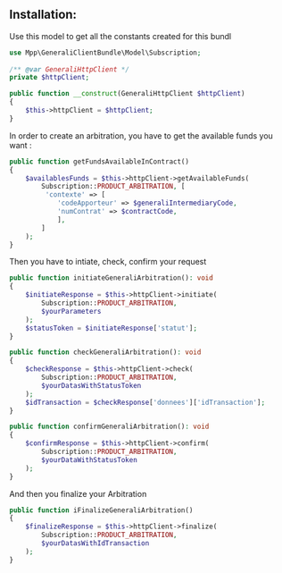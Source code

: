Installation:
-------------

Use this model to get all the constants created for this bundl
```php
use Mpp\GeneraliClientBundle\Model\Subscription;
 
/** @var GeneraliHttpClient */
private $httpClient;

public function __construct(GeneraliHttpClient $httpClient)
{
    $this->httpClient = $httpClient;
}
```

In order to create an arbitration, you have to get the available funds you want :
```php
public function getFundsAvailableInContract()
{
    $availablesFunds = $this->httpClient->getAvailableFunds(
        Subscription::PRODUCT_ARBITRATION, [
         'contexte' => [
            'codeApporteur' => $generaliIntermediaryCode,
            'numContrat' => $contractCode,
            ],
        ]
    );
}
```
Then you have to intiate, check, confirm your request
````php
public function initiateGeneraliArbitration(): void
{
    $initiateResponse = $this->httpClient->initiate(
        Subscription::PRODUCT_ARBITRATION,
        $yourParameters
    );
    $statusToken = $initiateResponse['statut'];
}

public function checkGeneraliArbitration(): void
{
    $checkResponse = $this->httpClient->check(
        Subscription::PRODUCT_ARBITRATION,
        $yourDatasWithStatusToken
    );
    $idTransaction = $checkResponse['donnees']['idTransaction'];
}

public function confirmGeneraliArbitration(): void
{
    $confirmResponse = $this->httpClient->confirm(
        Subscription::PRODUCT_ARBITRATION,
        $yourDataWithStatusToken
    );
}
````
And then you finalize your Arbitration
```php
public function iFinalizeGeneraliArbitration()
{
    $finalizeResponse = $this->httpClient->finalize(
        Subscription::PRODUCT_ARBITRATION,
        $yourDatasWithIdTransaction
    );
}
```
